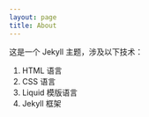 ```yaml
---
layout: page
title: About
---
```


这是一个 Jekyll 主题，涉及以下技术：

1. HTML 语言
2. CSS 语言
3. Liquid 模版语言
4. Jekyll 框架